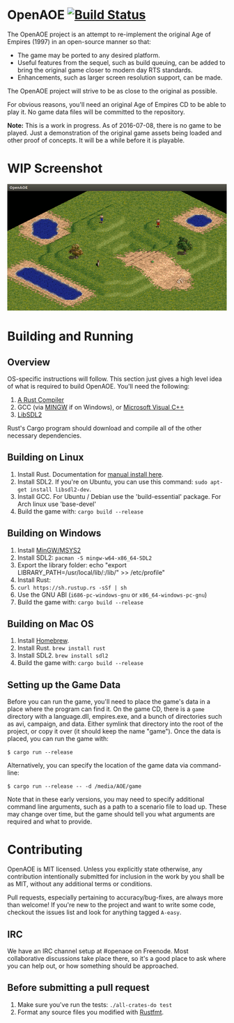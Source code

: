 # OpenAOE [![Build Status](https://travis-ci.org/angered-ghandi/OpenAOE.svg?branch=master)](https://travis-ci.org/angered-ghandi/OpenAOE)

The OpenAOE project is an attempt to re-implement the original Age of Empires (1997)
in an open-source manner so that:

 - The game may be ported to any desired platform.
 - Useful features from the sequel, such as build queuing, can be added to bring the original game closer to modern day RTS standards.
 - Enhancements, such as larger screen resolution support, can be made.

The OpenAOE project will strive to be as close to the original as possible.

For obvious reasons, you'll need an original Age of Empires CD to be able to
play it. No game data files will be committed to the repository.

**Note:** This is a work in progress. As of 2016-07-08, there is no game to be played. Just a demonstration of the original game assets being loaded and other proof of concepts. It will be a while before it is playable.

# WIP Screenshot

![Work in Progress Screenshot](static/2016_07_13_1_OpenAOE.png?raw=true "Terrain rendering")

# Building and Running

## Overview

OS-specific instructions will follow. This section just gives a high level idea of what is required to build OpenAOE. You'll need the following:

1. [A Rust Compiler](https://www.rust-lang.org)
2. GCC (via [MINGW](http://www.mingw.org/) if on Windows), or [Microsoft Visual C++](https://www.visualstudio.com/en-us/visual-studio-homepage-vs.aspx)
3. [LibSDL2](https://www.libsdl.org/)

Rust's Cargo program should download and compile all of the other necessary dependencies.

## Building on Linux

1. Install Rust. Documentation for [manual install here](https://doc.rust-lang.org/book/getting-started.html).
2. Install SDL2. If you're on Ubuntu, you can use this command: `sudo apt-get install libsdl2-dev`.
3. Install GCC. For Ubuntu / Debian use the 'build-essential' package. For Arch linux use 'base-devel'
3. Build the game with: `cargo build --release`

## Building on Windows

1. Install [MinGW/MSYS2](http://msys2.github.io/)
2. Install SDL2: `pacman -S mingw-w64-x86_64-SDL2`
 1. Export the library folder: echo "export LIBRARY_PATH=/usr/local/lib/:/lib/" >> /etc/profile"
3. Install Rust:
 1. `curl https://sh.rustup.rs -sSf | sh`
 2. Use the GNU ABI (`i686-pc-windows-gnu` or `x86_64-windows-pc-gnu`)
3. Build the game with: `cargo build --release`

## Building on Mac OS

1. Install [Homebrew](http://brew.sh/).
2. Install Rust. `brew install rust`
3. Install SDL2. `brew install sdl2`
4. Build the game with: `cargo build --release`

## Setting up the Game Data

Before you can run the game, you'll need to place the game's data in a place where the program can find it. On the game CD, there is a `game` directory with a language.dll, empires.exe, and a bunch of directories such as avi, campaign, and data. Either symlink that directory into the root of the project, or copy it over (it should keep the name "game"). Once the data is placed, you can run the game with:

```
$ cargo run --release
```

Alternatively, you can specify the location of the game data via command-line:

```
$ cargo run --release -- -d /media/AOE/game
```

Note that in these early versions, you may need to specify additional command line arguments, such as a path to a scenario file to load up. These may change over time, but the game should tell you what arguments are required and what to provide.

# Contributing

OpenAOE is MIT licensed. Unless you explicitly state otherwise, any contribution intentionally submitted for inclusion in the work by you shall be as MIT, without any additional terms or conditions.

Pull requests, especially pertaining to accuracy/bug-fixes, are always more than welcome! If you're new to the project and want to write some code, checkout the issues list and look for anything tagged `A-easy`.

## IRC

We have an IRC channel setup at #openaoe on Freenode. Most collaborative discussions take place there, so it's a good place to ask where you can help out, or how something should be approached.

## Before submitting a pull request

1. Make sure you've run the tests: `./all-crates-do test`
2. Format any source files you modified with [Rustfmt](https://github.com/rust-lang-nursery/rustfmt).
